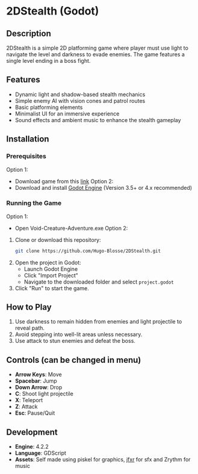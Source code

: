 # 2DStealth (Godot)

## Description
2DStealth is a simple 2D platforming game where player must use light to navigate the level and darkness to evade enemies. The game features a single level ending in a boss fight.

## Features
- Dynamic light and shadow-based stealth mechanics
- Simple enemy AI with vision cones and patrol routes
- Basic platforming elements
- Minimalist UI for an immersive experience
- Sound effects and ambient music to enhance the stealth gameplay

## Installation
### Prerequisites
Option 1:
- Download game from this [link](https://drive.google.com/file/d/1-AEVLgFi02r8Z0OfjxLMdm1_wfEdHzYi/view?usp=drivesdk)
Option 2:
- Download and install [Godot Engine](https://godotengine.org/) (Version 3.5+ or 4.x recommended)

### Running the Game
Option 1:
- Open Void-Creature-Adventure.exe
Option 2:
1. Clone or download this repository:
   ```bash
   git clone https://github.com/Hugo-Blosse/2DStealth.git
   ```
2. Open the project in Godot:
   - Launch Godot Engine
   - Click "Import Project"
   - Navigate to the downloaded folder and select `project.godot`
3. Click "Run" to start the game.

## How to Play
1. Use darkness to remain hidden from enemies and light projectile to reveal path.
2. Avoid stepping into well-lit areas unless necessary.
3. Use attack to stun enemies and defeat the boss.

## Controls (can be changed in menu)
- **Arrow Keys**: Move
- **Spacebar**: Jump
- **Down Arrow**: Drop
- **C**: Shoot light projectile
- **X**: Teleport
- **Z**: Attack
- **Esc**: Pause/Quit

## Development
- **Engine**: 4.2.2
- **Language**: GDScript
- **Assets**: Self made using piskel for graphics, [jfxr](https://jfxr.frozenfractal.com) for sfx and Zrythm for music
